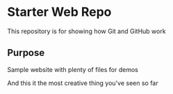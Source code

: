 # Starter Web Repo

This repository is for showing how Git and GitHub work

## Purpose

Sample website with plenty of files for demos

And this it the most creative thing you've seen so far